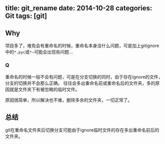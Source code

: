 title: git_rename
date: 2014-10-28
categories: Git
tags: [git]
---
## Why
项目多了，难免会有重命名的时候，重命名本身没什么问题，可是加上gitignore中的`*.pyc`或`*~`可能会出现些问题…

### Q
重命名的时候一般不会有问题，可是在分支切换的同时，由于存在ignore的文件，分支的切换并不会那么正确。
往往会多出重命名前或重命名后的文件夹，多的原因就是文件夹下有被忽略的临时文件。

原因很简单，所以解决也不难，删除多余的文件夹，一切正常了。

## 总结
git在重命名文件夹后切换分支可能由于ignore临时文件的存在多出重命名前后的文件夹。
